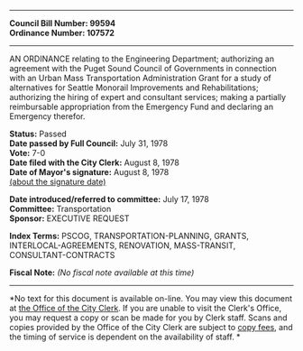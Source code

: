 * * * * *  
  
**Council Bill Number: [](#h0)[](#h2)99594**   
**Ordinance Number: 107572**  
  
* * * * *  
  
AN ORDINANCE relating to the Engineering Department; authorizing an agreement with the Puget Sound Council of Governments in connection with an Urban Mass Transportation Administration Grant for a study of alternatives for Seattle Monorail Improvements and Rehabilitations; authorizing the hiring of expert and consultant services; making a partially reimbursable appropriation from the Emergency Fund and declaring an Emergency therefor.  
  
**Status:** Passed   
**Date passed by Full Council:** July 31, 1978   
**Vote:** 7-0   
**Date filed with the City Clerk:** August 8, 1978   
**Date of Mayor's signature:** August 8, 1978   
[(about the signature date)](/~public/approvaldate.htm)   
  
  
**Date introduced/referred to committee:** July 17, 1978   
**Committee:** Transportation   
**Sponsor:** EXECUTIVE REQUEST   
  
**Index Terms:** PSCOG, TRANSPORTATION-PLANNING, GRANTS, INTERLOCAL-AGREEMENTS, RENOVATION, MASS-TRANSIT, CONSULTANT-CONTRACTS  
  
**Fiscal Note:** *(No fiscal note available at this time)*  
  
* * * * *  
  
*No text for this document is available on-line. You may view this document at [the Office of the City Clerk](http://www.seattle.gov/leg/clerk/contactUs.htm). If you are unable to visit the Clerk's Office, you may request a copy or scan be made for you by Clerk staff. Scans and copies provided by the Office of the City Clerk are subject to [copy fees](http://clerk.seattle.gov/~public/clerkfees.htm), and the timing of service is dependent on the availability of staff. *  
  
  
